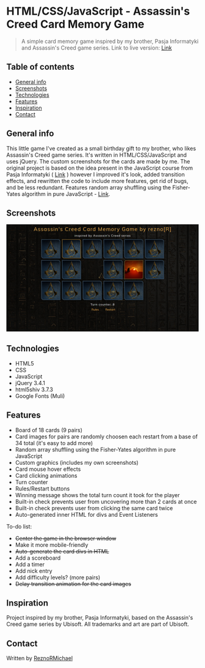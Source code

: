 # HTML/CSS/JavaScript - Assassin's Creed Card Memory Game
> A simple card memory game inspired by my brother, Pasja Informatyki and Assassin's Creed game series. Link to live version: [Link](https://reznor.tech/projects/ac-card-memory-game/game.html)

## Table of contents
* [General info](#general-info)
* [Screenshots](#screenshots)
* [Technologies](#technologies)
* [Features](#features)
* [Inspiration](#inspiration)
* [Contact](#contact)

## General info
This little game I've created as a small birthday gift to my brother, who likes Assassin's Creed game series. It's written in HTML/CSS/JavaScript and uses jQuery. The custom screenshots for the cards are made by me. The original project is based on the idea present in the JavaScript course from Pasja Informatyki ( [Link](https://www.youtube.com/watch?v=edNqTubHUU0) ) however I improved it's look, added transition effects, and rewritten the code to include more features, get rid of bugs, and be less redundant. Features random array shuffling using the Fisher-Yates algorithm in pure JavaScript - [Link](https://bost.ocks.org/mike/shuffle/).

## Screenshots
![Example screenshot](./img/screen1.jpg) 

## Technologies
* HTML5
* CSS
* JavaScript
* jQuery 3.4.1
* html5shiv 3.7.3
* Google Fonts (Muli)

## Features
* Board of 18 cards (9 pairs)
* Card images for pairs are randomly choosen each restart from a base of 34 total (it's easy to add more)
* Random array shuffling using the Fisher-Yates algorithm in pure JavaScript
* Custom graphics (includes my own screenshots)
* Card mouse hover effects
* Card clicking animations
* Turn counter
* Rules/Restart buttons
* Winning message shows the total turn count it took for the player
* Built-in check prevents user from uncovering more than 2 cards at once
* Built-in check prevents user from clicking the same card twice
* Auto-generated inner HTML for divs and Event Listeners

To-do list:
* ~~Center the game in the browser window~~
* Make it more mobile-friendly
* ~~Auto-generate the card divs in HTML~~
* Add a scoreboard
* Add a timer
* Add nick entry
* Add difficulty levels? (more pairs)
* ~~Delay transition animation for the card images~~

## Inspiration
Project inspired by my brother, Pasja Informatyki, based on the Assassin's Creed game series by Ubisoft. All trademarks and art are part of Ubisoft.

## Contact
Written by [ReznoRMichael](https://github.com/ReznoRMichael) 